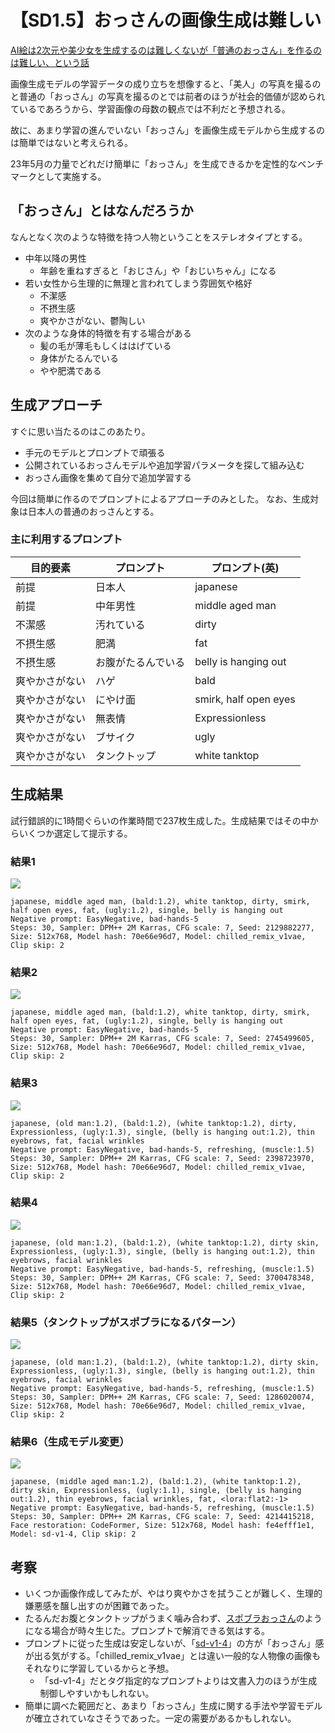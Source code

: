 # 【SD1.5】おっさんの画像生成は難しい
[AI絵は2次元や美少女を生成するのは難しくないが「普通のおっさん」を作るのは難しい、という話](https://togetter.com/li/2143568)

画像生成モデルの学習データの成り立ちを想像すると、「美人」の写真を撮るのと普通の「おっさん」の写真を撮るのとでは前者のほうが社会的価値が認められているであろうから、学習画像の母数の観点では不利だと予想される。

故に、あまり学習の進んでいない「おっさん」を画像生成モデルから生成するのは簡単ではないと考えられる。

23年5月の力量でどれだけ簡単に「おっさん」を生成できるかを定性的なベンチマークとして実施する。

## 「おっさん」とはなんだろうか
なんとなく次のような特徴を持つ人物ということをステレオタイプとする。

- 中年以降の男性
    - 年齢を重ねすぎると「おじさん」や「おじいちゃん」になる
- 若い女性から生理的に無理と言われてしまう雰囲気や格好
    - 不潔感
    - 不摂生感
    - 爽やかさがない、鬱陶しい
- 次のような身体的特徴を有する場合がある
    - 髪の毛が薄毛もしくははげている
    - 身体がたるんでいる
    - やや肥満である

## 生成アプローチ
すぐに思い当たるのはこのあたり。

- 手元のモデルとプロンプトで頑張る
- 公開されているおっさんモデルや追加学習パラメータを探して組み込む
- おっさん画像を集めて自分で追加学習する

今回は簡単に作るのでプロンプトによるアプローチのみとした。
なお、生成対象は日本人の普通のおっさんとする。

### 主に利用するプロンプト
| 目的要素 | プロンプト | プロンプト(英) |
| - | - | - |
| 前提 | 日本人 | japanese |
| 前提 | 中年男性 | middle aged man |
| 不潔感 | 汚れている | dirty |
| 不摂生感 | 肥満 | fat |
| 不摂生感 | お腹がたるんでいる | belly is hanging out |
| 爽やかさがない | ハゲ | bald |
| 爽やかさがない | にやけ面 | smirk, half open eyes |
| 爽やかさがない | 無表情 | Expressionless |
| 爽やかさがない | ブサイク | ugly |
| 爽やかさがない | タンクトップ | white tanktop |

## 生成結果
試行錯誤的に1時間ぐらいの作業時間で237枚生成した。生成結果ではその中からいくつか選定して提示する。

### 結果1
![](00034-2129882277.png)
```
japanese, middle aged man, (bald:1.2), white tanktop, dirty, smirk, half open eyes, fat, (ugly:1.2), single, belly is hanging out
Negative prompt: EasyNegative, bad-hands-5
Steps: 30, Sampler: DPM++ 2M Karras, CFG scale: 7, Seed: 2129882277, Size: 512x768, Model hash: 70e66e96d7, Model: chilled_remix_v1vae, Clip skip: 2
```
### 結果2
![](00035-2745499605.png)
```
japanese, middle aged man, (bald:1.2), white tanktop, dirty, smirk, half open eyes, fat, (ugly:1.2), single, belly is hanging out
Negative prompt: EasyNegative, bad-hands-5
Steps: 30, Sampler: DPM++ 2M Karras, CFG scale: 7, Seed: 2745499605, Size: 512x768, Model hash: 70e66e96d7, Model: chilled_remix_v1vae, Clip skip: 2
```

### 結果3
![](00132-2398723970.png)
```
japanese, (old man:1.2), (bald:1.2), (white tanktop:1.2), dirty, Expressionless, (ugly:1.3), single, (belly is hanging out:1.2), thin eyebrows, fat, facial wrinkles
Negative prompt: EasyNegative, bad-hands-5, refreshing, (muscle:1.5)
Steps: 30, Sampler: DPM++ 2M Karras, CFG scale: 7, Seed: 2398723970, Size: 512x768, Model hash: 70e66e96d7, Model: chilled_remix_v1vae, Clip skip: 2
```

### 結果4
![](00157-3700478348.png)
```
japanese, (old man:1.2), (bald:1.2), (white tanktop:1.2), dirty skin, Expressionless, (ugly:1.3), single, (belly is hanging out:1.2), thin eyebrows, facial wrinkles
Negative prompt: EasyNegative, bad-hands-5, refreshing, (muscle:1.5)
Steps: 30, Sampler: DPM++ 2M Karras, CFG scale: 7, Seed: 3700478348, Size: 512x768, Model hash: 70e66e96d7, Model: chilled_remix_v1vae, Clip skip: 2
```


### 結果5（タンクトップがスポブラになるパターン）
![](00171-1286020074.png)
```
japanese, (old man:1.2), (bald:1.2), (white tanktop:1.2), dirty skin, Expressionless, (ugly:1.3), single, (belly is hanging out:1.2), thin eyebrows, facial wrinkles
Negative prompt: EasyNegative, bad-hands-5, refreshing, (muscle:1.5)
Steps: 30, Sampler: DPM++ 2M Karras, CFG scale: 7, Seed: 1286020074, Size: 512x768, Model hash: 70e66e96d7, Model: chilled_remix_v1vae, Clip skip: 2
```

### 結果6（生成モデル変更）
![](00237-4214415218.png)
```
japanese, (middle aged man:1.2), (bald:1.2), (white tanktop:1.2), dirty skin, Expressionless, (ugly:1.1), single, (belly is hanging out:1.2), thin eyebrows, facial wrinkles, fat, <lora:flat2:-1>
Negative prompt: EasyNegative, bad-hands-5, refreshing, (muscle:1.5)
Steps: 30, Sampler: DPM++ 2M Karras, CFG scale: 7, Seed: 4214415218, Face restoration: CodeFormer, Size: 512x768, Model hash: fe4efff1e1, Model: sd-v1-4, Clip skip: 2
```

## 考察
- いくつか画像作成してみたが、やはり爽やかさを拭うことが難しく、生理的嫌悪感を醸し出すのが困難であった。
- たるんだお腹とタンクトップがうまく噛み合わず、[スポブラおっさん](#結果5タンクトップがスポブラになるパターン)のようになる場合が時々生じた。プロンプトで解消できる気はする。
- プロンプトに従った生成は安定しないが、「[sd-v1-4](#結果6生成モデル変更)」の方が「おっさん」感が出る気がする。「chilled_remix_v1vae」とは違い一般的な人物像の画像もそれなりに学習しているからと予想。
  - 「sd-v1-4」だとタグ指定的なプロンプトよりは文書入力のほうが生成制御しやすいかもしれない。
- 簡単に調べた範囲だと、あまり「おっさん」生成に関する手法や学習モデルが確立されていなさそうであった。一定の需要があるかもしれない。

